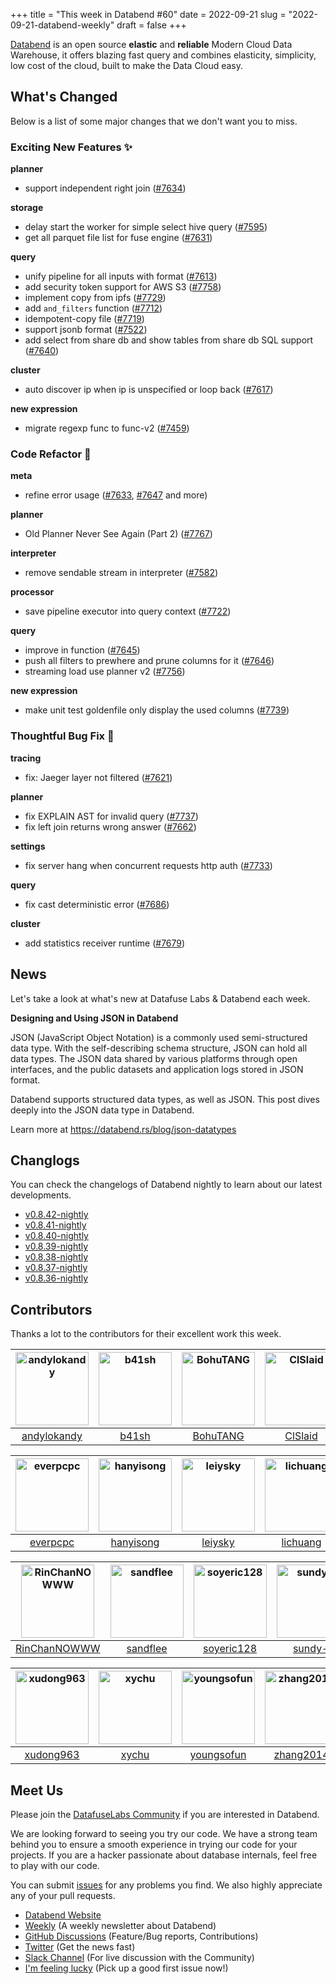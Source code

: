 +++
title = "This week in Databend #60"
date = 2022-09-21
slug = "2022-09-21-databend-weekly"
draft = false
+++

[Databend](https://github.com/datafuselabs/databend) is an open source **elastic** and **reliable** Modern Cloud Data Warehouse, it offers blazing fast query and combines elasticity, simplicity, low cost of the cloud, built to make the Data Cloud easy.

## What's Changed

Below is a list of some major changes that we don't want you to miss.

### Exciting New Features :sparkles:

**planner**

- support independent right join ([#7634](https://github.com/datafuselabs/databend/pull/7634))

**storage**

- delay start the worker for simple select hive query ([#7595](https://github.com/datafuselabs/databend/pull/7595))
- get all parquet file list for fuse engine ([#7631](https://github.com/datafuselabs/databend/pull/7631))

**query**

- unify pipeline for all inputs with format ([#7613](https://github.com/datafuselabs/databend/pull/7613))
- add security token support for AWS S3 ([#7758](https://github.com/datafuselabs/databend/pull/7758))
- implement copy from ipfs ([#7729](https://github.com/datafuselabs/databend/pull/7729))
- add `and_filters` function ([#7712](https://github.com/datafuselabs/databend/pull/7712))
- idempotent-copy file ([#7719](https://github.com/datafuselabs/databend/pull/7719))
- support jsonb format ([#7522](https://github.com/datafuselabs/databend/pull/7522))
- add select from share db and show tables from share db SQL support ([#7640](https://github.com/datafuselabs/databend/pull/7640))

**cluster**

- auto discover ip when ip is unspecified or loop back ([#7617](https://github.com/datafuselabs/databend/pull/7617))

**new expression**

- migrate regexp func to func-v2 ([#7459](https://github.com/datafuselabs/databend/pull/7459))

### Code Refactor :tada:

**meta**

- refine error usage ([#7633](https://github.com/datafuselabs/databend/pull/7633), [#7647](https://github.com/datafuselabs/databend/pull/7647) and more)

**planner**

- Old Planner Never See Again (Part 2) ([#7767](https://github.com/datafuselabs/databend/pull/7767))

**interpreter**

- remove sendable stream in interpreter ([#7582](https://github.com/datafuselabs/databend/pull/7582))

**processor**

- save pipeline executor into query context ([#7722](https://github.com/datafuselabs/databend/pull/7722))

**query**

- improve in function ([#7645](https://github.com/datafuselabs/databend/pull/7645))
- push all filters to prewhere and prune columns for it ([#7646](https://github.com/datafuselabs/databend/pull/7646))
- streaming load use planner v2 ([#7756](https://github.com/datafuselabs/databend/pull/7756))

**new expression**

- make unit test goldenfile only display the used columns ([#7739](https://github.com/datafuselabs/databend/pull/7739))

### Thoughtful Bug Fix :wrench:

**tracing**

- fix: Jaeger layer not filtered ([#7621](https://github.com/datafuselabs/databend/pull/7621))

**planner**

- fix EXPLAIN AST for invalid query ([#7737](https://github.com/datafuselabs/databend/pull/7737))
- fix left join returns wrong answer ([#7662](https://github.com/datafuselabs/databend/pull/7662))

**settings**

- fix server hang when concurrent requests http auth ([#7733](https://github.com/datafuselabs/databend/pull/7733))

**query**

- fix cast deterministic error ([#7686](https://github.com/datafuselabs/databend/pull/7686))

**cluster**

- add statistics receiver runtime ([#7679](https://github.com/datafuselabs/databend/pull/7679))

## News

Let's take a look at what's new at Datafuse Labs & Databend each week.

**Designing and Using JSON in Databend**

JSON (JavaScript Object Notation) is a commonly used semi-structured data type. With the self-describing schema structure, JSON can hold all data types. The JSON data shared by various platforms through open interfaces, and the public datasets and application logs stored in JSON format. 

Databend supports structured data types, as well as JSON. This post dives deeply into the JSON data type in Databend.

Learn more at <https://databend.rs/blog/json-datatypes>

## Changlogs

You can check the changelogs of Databend nightly to learn about our latest developments.

- [v0.8.42-nightly](https://github.com/datafuselabs/databend/releases/tag/v0.8.42-nightly)
- [v0.8.41-nightly](https://github.com/datafuselabs/databend/releases/tag/v0.8.41-nightly)
- [v0.8.40-nightly](https://github.com/datafuselabs/databend/releases/tag/v0.8.40-nightly)
- [v0.8.39-nightly](https://github.com/datafuselabs/databend/releases/tag/v0.8.39-nightly)
- [v0.8.38-nightly](https://github.com/datafuselabs/databend/releases/tag/v0.8.38-nightly)
- [v0.8.37-nightly](https://github.com/datafuselabs/databend/releases/tag/v0.8.37-nightly)
- [v0.8.36-nightly](https://github.com/datafuselabs/databend/releases/tag/v0.8.36-nightly)

## Contributors

Thanks a lot to the contributors for their excellent work this week.

[<img alt="andylokandy" src="https://avatars.githubusercontent.com/u/9637710?v=4&s=117" width="117">](https://github.com/andylokandy) |[<img alt="b41sh" src="https://avatars.githubusercontent.com/u/1070352?v=4&s=117" width="117">](https://github.com/b41sh) |[<img alt="BohuTANG" src="https://avatars.githubusercontent.com/u/172204?v=4&s=117" width="117">](https://github.com/BohuTANG) |[<img alt="ClSlaid" src="https://avatars.githubusercontent.com/u/44747719?v=4&s=117" width="117">](https://github.com/ClSlaid) |[<img alt="dantengsky" src="https://avatars.githubusercontent.com/u/22081156?v=4&s=117" width="117">](https://github.com/dantengsky) |[<img alt="drmingdrmer" src="https://avatars.githubusercontent.com/u/44069?v=4&s=117" width="117">](https://github.com/drmingdrmer) |
:---: |:---: |:---: |:---: |:---: |:---: |
[andylokandy](https://github.com/andylokandy) |[b41sh](https://github.com/b41sh) |[BohuTANG](https://github.com/BohuTANG) |[ClSlaid](https://github.com/ClSlaid) |[dantengsky](https://github.com/dantengsky) |[drmingdrmer](https://github.com/drmingdrmer) |

[<img alt="everpcpc" src="https://avatars.githubusercontent.com/u/1808802?v=4&s=117" width="117">](https://github.com/everpcpc) |[<img alt="hanyisong" src="https://avatars.githubusercontent.com/u/71937758?v=4&s=117" width="117">](https://github.com/hanyisong) |[<img alt="leiysky" src="https://avatars.githubusercontent.com/u/22445410?v=4&s=117" width="117">](https://github.com/leiysky) |[<img alt="lichuang" src="https://avatars.githubusercontent.com/u/1998569?v=4&s=117" width="117">](https://github.com/lichuang) |[<img alt="mergify[bot]" src="https://avatars.githubusercontent.com/in/10562?v=4&s=117" width="117">](https://github.com/apps/mergify) |[<img alt="PsiACE" src="https://avatars.githubusercontent.com/u/36896360?v=4&s=117" width="117">](https://github.com/PsiACE) |
:---: |:---: |:---: |:---: |:---: |:---: |
[everpcpc](https://github.com/everpcpc) |[hanyisong](https://github.com/hanyisong) |[leiysky](https://github.com/leiysky) |[lichuang](https://github.com/lichuang) |[mergify[bot]](https://github.com/apps/mergify) |[PsiACE](https://github.com/PsiACE) |

[<img alt="RinChanNOWWW" src="https://avatars.githubusercontent.com/u/33975039?v=4&s=117" width="117">](https://github.com/RinChanNOWWW) |[<img alt="sandflee" src="https://avatars.githubusercontent.com/u/5102100?v=4&s=117" width="117">](https://github.com/sandflee) |[<img alt="soyeric128" src="https://avatars.githubusercontent.com/u/106025534?v=4&s=117" width="117">](https://github.com/soyeric128) |[<img alt="sundy-li" src="https://avatars.githubusercontent.com/u/3325189?v=4&s=117" width="117">](https://github.com/sundy-li) |[<img alt="TCeason" src="https://avatars.githubusercontent.com/u/33082201?v=4&s=117" width="117">](https://github.com/TCeason) |[<img alt="Xuanwo" src="https://avatars.githubusercontent.com/u/5351546?v=4&s=117" width="117">](https://github.com/Xuanwo) |
:---: |:---: |:---: |:---: |:---: |:---: |
[RinChanNOWWW](https://github.com/RinChanNOWWW) |[sandflee](https://github.com/sandflee) |[soyeric128](https://github.com/soyeric128) |[sundy-li](https://github.com/sundy-li) |[TCeason](https://github.com/TCeason) |[Xuanwo](https://github.com/Xuanwo) |

[<img alt="xudong963" src="https://avatars.githubusercontent.com/u/41979257?v=4&s=117" width="117">](https://github.com/xudong963) |[<img alt="xychu" src="https://avatars.githubusercontent.com/u/936394?v=4&s=117" width="117">](https://github.com/xychu) |[<img alt="youngsofun" src="https://avatars.githubusercontent.com/u/5782159?v=4&s=117" width="117">](https://github.com/youngsofun) |[<img alt="zhang2014" src="https://avatars.githubusercontent.com/u/8087042?v=4&s=117" width="117">](https://github.com/zhang2014) |[<img alt="zhyass" src="https://avatars.githubusercontent.com/u/34016424?v=4&s=117" width="117">](https://github.com/zhyass) | |
:---: |:---: |:---: |:---: |:---: |:---: |
[xudong963](https://github.com/xudong963) |[xychu](https://github.com/xychu) |[youngsofun](https://github.com/youngsofun) |[zhang2014](https://github.com/zhang2014) |[zhyass](https://github.com/zhyass) | |

## Meet Us

Please join the [DatafuseLabs Community](https://github.com/datafuselabs/) if you are interested in Databend.

We are looking forward to seeing you try our code. We have a strong team behind you to ensure a smooth experience in trying our code for your projects.
If you are a hacker passionate about database internals, feel free to play with our code.

You can submit [issues](https://github.com/datafuselabs/databend/issues) for any problems you find. We also highly appreciate any of your pull requests.

- [Databend Website](https://databend.rs)
- [Weekly](https://weekly.databend.rs/) (A weekly newsletter about Databend)
- [GitHub Discussions](https://github.com/datafuselabs/databend/discussions) (Feature/Bug reports, Contributions)
- [Twitter](https://twitter.com/Datafuse_Labs) (Get the news fast)
- [Slack Channel](https://link.databend.rs/join-slack) (For live discussion with the Community)
- [I'm feeling lucky](https://link.databend.rs/i-m-feeling-lucky) (Pick up a good first issue now!)
